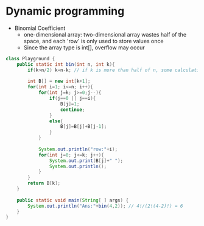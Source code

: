 # Dynamic programming

- Binomial Coefficient
    - one-dimensional array: two-dimensional array wastes half of the space, and each 'row' is only used to store values once
    - Since the array type is int[], overflow may occur
```java
class Playground {
    public static int bin(int n, int k){
        if(k>n/2) k=n-k; // if k is more than half of n, some calculation are redundant. Recall (n k) = (n n-k).
        
        int B[] = new int[k+1];
        for(int i=1; i<=n; i++){
            for(int j=k; j>=0;j--){
                if(j==0 || j==i){
                    B[j]=1;
                    continue;
                }
                else{
                    B[j]=B[j]+B[j-1];
                }
            }
            
            System.out.println("row:"+i);
            for(int j=0; j<=k; j++){
                System.out.print(B[j]+" ");
                System.out.println();
            }
        }
        return B[k];
    }
    
    public static void main(String[ ] args) {
        System.out.println("Ans:"+bin(4,2)); // 4!/(2!(4-2)!) = 6
    }
}
```
